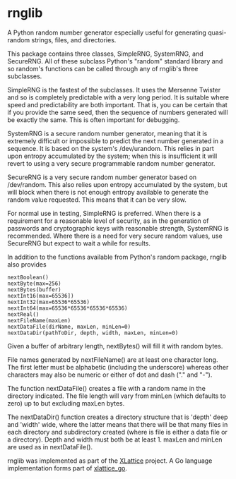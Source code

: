rnglib
======

A Python random number generator especially useful for generating 
quasi-random strings, files, and directories.

This package contains three classes, SimpleRNG, SystemRNG, 
and SecureRNG.  All of these subclass Python's "random" standard 
library and so random's functions can be called through any
of rnglib's three subclasses.

SimpleRNG is the fastest of the subclasses.  It uses the Mersenne
Twister and so is completely predictable with a very long period.
It is suitable where speed and predictability are both important.
That is, you can be certain that if you provide the same seed, then
the sequence of numbers generated will be exactly the same.  This is
often important for debugging.

SystemRNG is a secure random number generator, meaning that it is
extremely difficult or impossible to predict the next number 
generated in a sequence.  It is based on the system's /dev/urandom.
This relies in part upon entropy accumulated by the system; when 
this is insufficient it will revert to using a very secure 
programmable random number generator.

SecureRNG is a very secure random number generator based on 
/dev/random.  This also relies upon entropy accumulated by the
system, but will block when there is not enough entropy available
to generate the random value requested.  This means that it can be
very slow.

For normal use in testing, SimpleRNG is preferred.  When there is
a requirement for a reasonable level of security, as in the 
generation of passwords and cryptographic keys with reasonable 
strength, SystemRNG is recommended.  Where there is a need for 
very secure random values, use SecureRNG but expect to wait a 
while for results.

In addition to the functions available from Python's random package,
rnglib also provides

    nextBoolean()
    nextByte(max=256)
    nextBytes(buffer)
    nextInt16(max=65536])
    nextInt32(max=65536*65536)
    nextInt64(max=65536*65536*65536*65536)
    nextReal()
    nextFileName(maxLen)
    nextDataFile(dirName, maxLen, minLen=0)
    nextDataDir(pathToDir, depth, width, maxLen, minLen=0)

Given a buffer of arbitrary length, nextBytes() will fill it with random
bytes.

File names generated by nextFileName() are at least one character long.  
The first letter must be alphabetic (including the underscore) 
whereas other characters may also be numeric or either of dot and dash
("." and "-").

The function nextDataFile() creates a file with a random name in the
directory indicated.  The file length will vary from minLen (which 
defaults to zero) up to but excluding maxLen bytes.

The nextDataDir() function creates a directory structure that is
'depth' deep and 'width' wide, where the latter means that there 
will be that many files in each directory and subdirectory created
(where is file is either a data file or a directory).  Depth and
width must both be at least 1.  maxLen and minLen are used as in
nextDataFile().

rnglib was implemented as part of the [XLattice](http://www.xlattice.org) 
project.  A Go language implementation forms part of 
[xlattice_go](https://gibhub.com/jddixon/xlattice_go).
